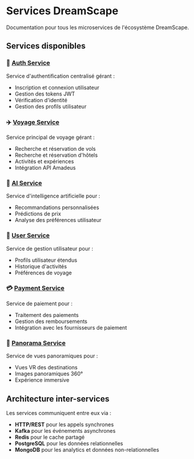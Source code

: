 # Services DreamScape

Documentation pour tous les microservices de l'écosystème DreamScape.

## Services disponibles

### 🔐 [Auth Service](auth-service/)
Service d'authentification centralisé gérant :
- Inscription et connexion utilisateur
- Gestion des tokens JWT
- Vérification d'identité  
- Gestion des profils utilisateur

### ✈️ [Voyage Service](voyage-service/)
Service principal de voyage gérant :
- Recherche et réservation de vols
- Recherche et réservation d'hôtels
- Activités et expériences
- Intégration API Amadeus

### 🤖 [AI Service](ai-service/)
Service d'intelligence artificielle pour :
- Recommandations personnalisées
- Prédictions de prix
- Analyse des préférences utilisateur

### 👥 [User Service](user-service/)
Service de gestion utilisateur pour :
- Profils utilisateur étendus
- Historique d'activités
- Préférences de voyage

### 💳 [Payment Service](payment-service/)
Service de paiement pour :
- Traitement des paiements
- Gestion des remboursements
- Intégration avec les fournisseurs de paiement

### 🌅 [Panorama Service](panorama-service/)
Service de vues panoramiques pour :
- Vues VR des destinations
- Images panoramiques 360°
- Expérience immersive

## Architecture inter-services

Les services communiquent entre eux via :
- **HTTP/REST** pour les appels synchrones
- **Kafka** pour les événements asynchrones
- **Redis** pour le cache partagé
- **PostgreSQL** pour les données relationnelles
- **MongoDB** pour les analytics et données non-relationnelles